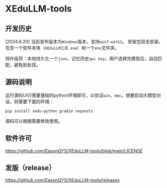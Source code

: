 # XEduLLM-tools

## 开发历史
[2024.8.20]
当前发布版本为`Windows`版本，支持`win7-win11`。
安装包双击安装，包含一个软件本体（`XEduLLM工具.exe`）和一个`env`文件夹。

待升级项：本地持久化一个`json`，记忆历史`api key`，用户选择完模型后，自动匹配，避免到处找。

## 源码说明
运行源码UI只需要基础的python环境即可，以验证`win`、`mac`。想要启动大模型对话，则需要下面的环境：
```
pip install xedu-python gradio requests
```
源码可以根据需要修改使用。

## 软件许可
https://github.com/EasonQYS/XEduLLM-tools/blob/main/LICENSE

## 发版（release）
https://github.com/EasonQYS/XEduLLM-tools/releases

